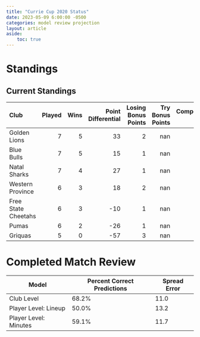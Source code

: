 ```yaml
---  
title: "Currie Cup 2020 Status"  
date: 2023-05-09 6:00:00 -0500  
categories: model review projection  
layout: article  
aside:  
    toc: true  
---
```

# Standings

## Current Standings


| Club                |   Played |   Wins |   Point Differential |   Losing Bonus Points |   Try Bonus Points |   Competition Points |
|:--------------------|---------:|-------:|---------------------:|----------------------:|-------------------:|---------------------:|
| Golden Lions        |        7 |      5 |                   33 |                     2 |                nan |                   22 |
| Blue Bulls          |        7 |      5 |                   15 |                     1 |                nan |                   21 |
| Natal Sharks        |        7 |      4 |                   27 |                     1 |                nan |                   17 |
| Western Province    |        6 |      3 |                   18 |                     2 |                nan |                   14 |
| Free State Cheetahs |        6 |      3 |                  -10 |                     1 |                nan |                   13 |
| Pumas               |        6 |      2 |                  -26 |                     1 |                nan |                    9 |
| Griquas             |        5 |      0 |                  -57 |                     3 |                nan |                    3 |



# Completed Match Review


| Model | Percent Correct Predictions | Spread Error |
| ------ | ------ | ------ |
| Club Level | 68.2% | 11.0 |
| Player Level: Lineup | 50.0% | 13.2 |
| Player Level: Minutes | 59.1% | 11.7 |

